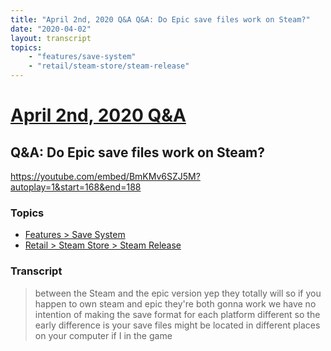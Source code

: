 ```yaml
---
title: "April 2nd, 2020 Q&A Q&A: Do Epic save files work on Steam?"
date: "2020-04-02"
layout: transcript
topics:
    - "features/save-system"
    - "retail/steam-store/steam-release"
---
```

# [April 2nd, 2020 Q&A](../2020-04-02.md)
## Q&A: Do Epic save files work on Steam?
https://youtube.com/embed/BmKMv6SZJ5M?autoplay=1&start=168&end=188

### Topics
* [Features > Save System](../topics/features/save-system.md)
* [Retail > Steam Store > Steam Release](../topics/retail/steam-store/steam-release.md)

### Transcript

> between the Steam and the epic version yep they totally will so if you happen to own steam and epic they're both gonna work we have no intention of making the save format for each platform different so the early difference is your save files might be located in different places on your computer if I in the game
